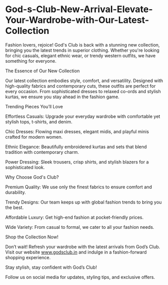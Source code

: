 # God-s-Club-New-Arrival-Elevate-Your-Wardrobe-with-Our-Latest-Collection

Fashion lovers, rejoice! God's Club is back with a stunning new collection, bringing you the latest trends in superior clothing. Whether you're looking for chic casuals, elegant ethnic wear, or trendy western outfits, we have something for everyone.

The Essence of Our New Collection

Our latest collection embodies style, comfort, and versatility. Designed with high-quality fabrics and contemporary cuts, these outfits are perfect for every occasion. From sophisticated dresses to relaxed co-ords and stylish kurtas, we ensure you stay ahead in the fashion game.

Trending Pieces You’ll Love

Effortless Casuals: Upgrade your everyday wardrobe with comfortable yet stylish tops, t-shirts, and denim.

Chic Dresses: Flowing maxi dresses, elegant midis, and playful minis crafted for modern women.

Ethnic Elegance: Beautifully embroidered kurtas and sets that blend tradition with contemporary charm.

Power Dressing: Sleek trousers, crisp shirts, and stylish blazers for a sophisticated look.

Why Choose God's Club?

Premium Quality: We use only the finest fabrics to ensure comfort and durability.

Trendy Designs: Our team keeps up with global fashion trends to bring you the best.

Affordable Luxury: Get high-end fashion at pocket-friendly prices.

Wide Variety: From casual to formal, we cater to all your fashion needs.

Shop the Collection Now!

Don’t wait! Refresh your wardrobe with the latest arrivals from God’s Club. Visit our website www.godsclub.in and indulge in a fashion-forward shopping experience.

Stay stylish, stay confident with God’s Club!

Follow us on social media for updates, styling tips, and exclusive offers.
